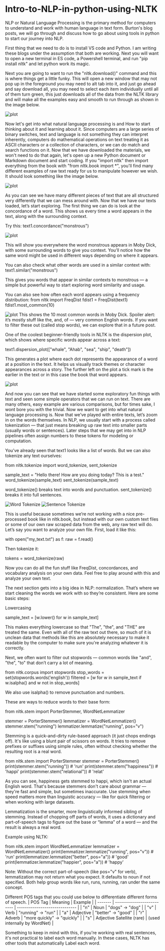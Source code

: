 # Intro-to-NLP-in-python-using-NLTK
NLP or Natural Language Processing is the primary method for computers to understand and work with human language in text form. Burton's blog posts, we will go through and discuss how to go about using tools in python to start our journey into NLP.

First thing that we need to do is to install VS code and Python. I am writing these blogs under the assumption that both are working. Next you will want to open a new terminal in ES code, a Powershell terminal, and run "pip install nltk" and let python work its magic.

Next you are going to want to run the "nltk.download()" command and this is where things get a little funky. This will open a new window that may not pop up in the foreground you may need to alt tab into it, and just go ahead and say download all, you may need to select each item individually until all of them turn green, this just downloads all of the data from the NLTK library and will make all the examples easy and smooth to run through as shown in the image below. 

![plot](https://github.com/ammon502/Into-to-NLP-in-python-using-NLTK/blob/main/nltk%20download.png)

Now let's get into what natural language processing is and How to start thinking about it and learning about it. Since computers are a large series of binary switches, text and language is not something they can interpret inherently, computers do mathematical operations on text treating it as ASCII characters or a collection of characters, or we can do match and search functions on it. Now that we have downloaded the materials, we won't need to do that again, let's open up a new Python document or Markdown document and start coding. If you "import nltk" then import everything from the book with "from nltk.book import *", you'll find many different examples of raw text ready for us to manipulate however we wish. It should look something like the image below.

![plot](https://github.com/ammon502/Into-to-NLP-in-python-using-NLTK/blob/main/import%20nltk.png)

As you can see we have many different pieces of text that are all structured very differently that we can mess around with. Now that we have our texts loaded, let’s start exploring. The first thing we can do is look at the concordance of a word. This shows us every time a word appears in the text, along with the surrounding context.

Try this:
text1.concordance("monstrous")

![plot](https://github.com/ammon502/Into-to-NLP-in-python-using-NLTK/blob/main/text1%20concordance.png)

This will show you everywhere the word monstrous appears in Moby Dick, with some surrounding words to give you context. You’ll notice how the same word might be used in different ways depending on where it appears.

You can also check what other words are used in a similar context with:
text1.similar("monstrous")

This gives you words that appear in similar contexts to monstrous — a simple but powerful way to start exploring word similarity and usage.

You can also see how often each word appears using a frequency distribution:
from nltk import FreqDist
fdist1 = FreqDist(text1)
fdist1.most_common(10)

![plot](https://github.com/ammon502/Into-to-NLP-in-python-using-NLTK/blob/main/fdist1.png)
This shows the 10 most common words in Moby Dick. Spoiler alert: it’s mostly stuff like the, and, of — very common English words.
If you want to filter these out (called stop words), we can explore that in a future post.


One of the coolest beginner-friendly tools in NLTK is the dispersion plot, which shows where specific words appear across a text:

text1.dispersion_plot(["whale", "Ahab", "sea", "ship", "death"])

This generates a plot where each dot represents the appearance of a word at a position in the text. It helps us visually track themes or character appearances across a story. The further left on the plot a tick mark is the earlier in the text or in this case the book that word appears.

![plot](https://github.com/ammon502/Into-to-NLP-in-python-using-NLTK/blob/main/simple%20dispersion%20plot.png)

And now you can see that we have started some exploratory fun things with text and seen some simple operators that we can run on text. There are many others, easy example are various comparisons, but for times sake, I wont bore you with the trivial. Now we want to get into what natural language processing is. Now that we’ve played with entire texts, let’s zoom in on the words themselves. In NLP, we usually start with a process called tokenization — that just means breaking up raw text into smaller parts (usually words or sentences). Later steps that we may get into in NLP pipelines often assign numbers to these tokens for modeling or computation.

You’ve already seen that text1 looks like a list of words. But we can also tokenize any text ourselves:

from nltk.tokenize import word_tokenize, sent_tokenize

sample_text = "Hello there! How are you doing today? This is a test."
word_tokenize(sample_text)
sent_tokenize(sample_text)


word_tokenize() breaks text into words and punctuation.
sent_tokenize() breaks it into full sentences.

![Word Tokenize](https://github.com/ammon502/Into-to-NLP-in-python-using-NLTK/blob/main/word%20tokenize.png)
![Sentence Tokenize](https://github.com/ammon502/Into-to-NLP-in-python-using-NLTK/blob/main/sentence%20tokenize.png)

This is useful because sometimes we’re not working with a nice pre-processed book like in nltk.book, but instead with our own custom text files or some of our own raw scraped data from the web, any raw text will do. Let’s say you want to analyze your own file. First, load it like this:

with open("my_text.txt") as f:
    raw = f.read()

Then tokenize it:

tokens = word_tokenize(raw)

Now you can do all the fun stuff like FreqDist, concordances, and vocabulary analysis on your own data. Feel free to play around with this and analyze your own text.

The next section gets into a big idea in NLP: normalization. That’s where we start cleaning the words we work with so they’re consistent. Here are some basic steps:

Lowercasing

sample_text = [w.lower() for w in sample_text]

This makes everything lowercase so that "The", "the", and "THE" are treated the same. Even with all of the raw text out there, so much of it is unclean data that methods like this are absolutely necessary to make it readable by the computer to make sure you're analyzing whatever it is correctly.

Next, we often want to filter out stopwords — common words like "and", "the", "to" that don’t carry a lot of meaning.

from nltk.corpus import stopwords
stop_words = set(stopwords.words('english'))
filtered = [w for w in sample_text if w.isalpha() and w not in stop_words]


We also use isalpha() to remove punctuation and numbers.

These are ways to reduce words to their base form:

from nltk.stem import PorterStemmer, WordNetLemmatizer

stemmer = PorterStemmer()
lemmatizer = WordNetLemmatizer()
stemmer.stem("running")
lemmatizer.lemmatize("running", pos="v")

Stemming is a quick-and-dirty rule-based approach (it just chops endings off). It's like using a blunt pair of scissors on words. It tries to remove prefixes or suffixes using simple rules, often without checking whether the resulting root is a real word.

from nltk.stem import PorterStemmer
stemmer = PorterStemmer()
print(stemmer.stem("running"))   # 'run'
print(stemmer.stem("happiness")) # 'happi'
print(stemmer.stem("relational")) # 'relat'

As you can see, happiness gets stemmed to happi, which isn't an actual English word. That's because stemmers don't care about grammar — they're fast and simple, but sometimes inaccurate. Use stemming when speed matters more than linguistic accuracy — like for quick filtering or when working with large datasets.

Lemmatization is the smarter, more linguistically informed sibling of stemming. Instead of chopping off parts of words, it uses a dictionary and part-of-speech tags to figure out the base or “lemma” of a word — and the result is always a real word.

Example using NLTK:

from nltk.stem import WordNetLemmatizer
lemmatizer = WordNetLemmatizer()
print(lemmatizer.lemmatize("running", pos="v"))   # 'run'
print(lemmatizer.lemmatize("better", pos="a"))    # 'good'
print(lemmatizer.lemmatize("happier", pos="a"))   # 'happy'

Note: Without the correct part-of-speech (like pos="v" for verb), lemmatization may not return what you expect. It defaults to noun if not specified.
Both help group words like run, runs, running, ran under the same concept.

Different POS tags that you could use below to differentiate different forms of speech.
| POS Tag | Meaning                    | Example                        |
| ------- | -------------------------- | ------------------------------ |
| "n"   | Noun                       | "dogs" → "dog"             |
| "v"   | Verb                       | "running" → "run"          |
| "a"   | Adjective                  | "better" → "good"          |
| "r"   | Adverb                     | "more quickly" → "quickly" |
| "s"   | Adjective Satellite (rare) | (used internally by WordNet)   |

Something to keep in mind with this, if you're working with real sentences, it's not practical to label each word manually. In these cases, NLTK has other tools that automatically Label each word.
